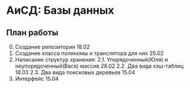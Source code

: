 # АиСД: Базы данных


## План работы

0. Создание репозитория 18.02
1. Создание класса полиномы и транслятора для них 25.02
2. Написание структур хранения:
 2.1. Упорядоченный(Юля) и неупорядоченный(Вася) массив 28.02
 2.2. Два вида хэш-таблиц 18.03
 2.3. Два вида поисковых деревьев 15.04
3. Интерфейс 15.04
